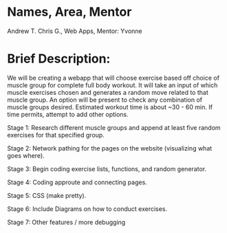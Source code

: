 # Names, Area, Mentor

Andrew T. Chris G., Web Apps, Mentor: Yvonne

# Brief Description:

We will be creating a webapp that will choose exercise based off choice of muscle group for complete full body workout. It will take an input of which muscle exercises chosen and generates a random move related to that muscle group. An option will be present to check any combination of muscle groups desired. Estimated workout time is about ~30 - 60 min. If time permits, attempt to add other options.

Stage 1: Research different muscle groups and append at least five random exercises for that specified group.

Stage 2: Network pathing for the pages on the website (visualizing what goes where).

Stage 3: Begin coding exercise lists, functions, and random generator.

Stage 4: Coding approute and connecting pages.

Stage 5: CSS (make pretty).

Stage 6: Include Diagrams on how to conduct exercises.

Stage 7: Other features /  more debugging
